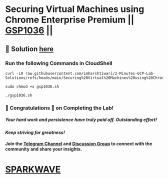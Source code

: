 # Securing Virtual Machines using Chrome Enterprise Premium || [GSP1036](https://www.cloudskillsboost.google/focuses/104659?parent=catalog) ||

## 🔑 Solution [here](https://www.youtube.com/@sparkwave.01)

### Run the following Commands in CloudShell

```
curl -LO raw.githubusercontent.com/imharshtiwari/2-Minutes-GCP-Lab-Solutions/refs/heads/main/Securing%20Virtual%20Machines%20using%20Chrome%20Enterprise%20Premium/gsp1036.sh

sudo chmod +x gsp1036.sh

./gsp1036.sh
```

### 🐼 Congratulations 🎉 on Completing the Lab!  

##### *Your hard work and persistence have truly paid off. Outstanding effort!*  

#### *Keep striving for greatness!*  

#### Join the [Telegram Channel](https://t.me/sparkwave.01) and [Discussion Group](https://t.me/sparkwave.01chats) to connect with the community and share your insights.  

# [SPARKWAVE](https://www.youtube.com/@sparkwave.01)
